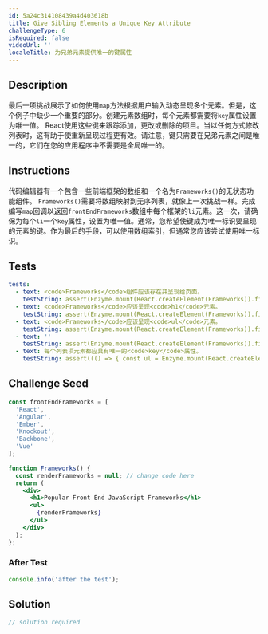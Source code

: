 ```yaml
---
id: 5a24c314108439a4d403618b
title: Give Sibling Elements a Unique Key Attribute
challengeType: 6
isRequired: false
videoUrl: ''
localeTitle: 为兄弟元素提供唯一的键属性
---
```


## Description
<section id="description">最后一项挑战展示了如何使用<code>map</code>方法根据用户输入动态呈现多个元素。但是，这个例子中缺少一个重要的部分。创建元素数组时，每个元素都需要将<code>key</code>属性设置为唯一值。 React使用这些键来跟踪添加，更改或删除的项目。当以任何方式修改列表时，这有助于使重新呈现过程更有效。请注意，键只需要在兄弟元素之间是唯一的，它们在您的应用程序中不需要是全局唯一的。 </section>

## Instructions
<section id="instructions">代码编辑器有一个包含一些前端框架的数组和一个名为<code>Frameworks()</code>的无状态功能组件。 <code>Frameworks()</code>需要将数组映射到无序列表，就像上一次挑战一样。完成编写<code>map</code>回调以返回<code>frontEndFrameworks</code>数组中每个框架的<code>li</code>元素。这一次，请确保为每个<code>li</code>一个<code>key</code>属性，设置为唯一值。通常，您希望使键成为唯一标识要呈现的元素的键。作为最后的手段，可以使用数组索引，但通常您应该尝试使用唯一标识。 </section>

## Tests
<section id='tests'>

```yml
tests:
  - text: <code>Frameworks</code>组件应该存在并呈现给页面。
    testString: assert(Enzyme.mount(React.createElement(Frameworks)).find('Frameworks').length === 1, 'The <code>Frameworks</code> component should exist and render to the page.');
  - text: <code>Frameworks</code>应该呈现<code>h1</code>元素。
    testString: assert(Enzyme.mount(React.createElement(Frameworks)).find('h1').length === 1, '<code>Frameworks</code> should render an <code>h1</code> element.');
  - text: <code>Frameworks</code>应该呈现<code>ul</code>元素。
    testString: assert(Enzyme.mount(React.createElement(Frameworks)).find('ul').length === 1, '<code>Frameworks</code> should render a <code>ul</code> element.');
  - text: ''
    testString: assert(Enzyme.mount(React.createElement(Frameworks)).find('ul').children().length === 6 && Enzyme.mount(React.createElement(Frameworks)).find('ul').childAt(0).name() === 'li' && Enzyme.mount(React.createElement(Frameworks)).find('li').length === 6, 'The <code>ul</code> tag should render 6 child <code>li</code> elements.');
  - text: 每个列表项元素都应具有唯一的<code>key</code>属性。
    testString: assert((() => { const ul = Enzyme.mount(React.createElement(Frameworks)).find('ul'); const keys = new Set([ ul.childAt(0).key(), ul.childAt(1).key(), ul.childAt(2).key(), ul.childAt(3).key(), ul.childAt(4).key(), ul.childAt(5).key(), ]); return keys.size === 6; })(), 'Each list item element should have a unique <code>key</code> attribute.');

```

</section>

## Challenge Seed
<section id='challengeSeed'>

<div id='jsx-seed'>

```jsx
const frontEndFrameworks = [
  'React',
  'Angular',
  'Ember',
  'Knockout',
  'Backbone',
  'Vue'
];

function Frameworks() {
  const renderFrameworks = null; // change code here
  return (
    <div>
      <h1>Popular Front End JavaScript Frameworks</h1>
      <ul>
        {renderFrameworks}
      </ul>
    </div>
  );
};

```

</div>


### After Test
<div id='jsx-teardown'>

```js
console.info('after the test');
```

</div>

</section>

## Solution
<section id='solution'>

```js
// solution required
```
</section>
